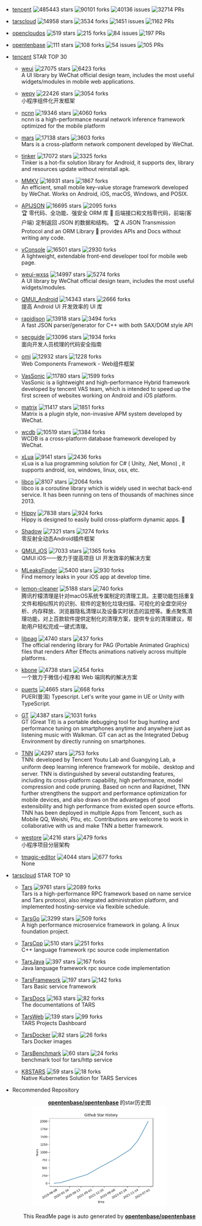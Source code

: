 
+ [tencent](https://github.com/tencent)
![485443 stars](https://img.shields.io/badge/Stars-485443-green)
![90101 forks](https://img.shields.io/badge/Forks-90101-green)
![40136 issues](https://img.shields.io/badge/Issues-40136-green)
![32714 PRs](https://img.shields.io/badge/PRs-32714-green)

+ [tarscloud](https://github.com/tarscloud)
![14958 stars](https://img.shields.io/badge/Stars-14958-green)
![3534 forks](https://img.shields.io/badge/Forks-3534-green)
![1451 issues](https://img.shields.io/badge/Issues-1451-green)
![1162 PRs](https://img.shields.io/badge/PRs-1162-green)

+ [opencloudos](https://github.com/opencloudos)
![519 stars](https://img.shields.io/badge/Stars-519-green)
![215 forks](https://img.shields.io/badge/Forks-215-green)
![84 issues](https://img.shields.io/badge/Issues-84-green)
![197 PRs](https://img.shields.io/badge/PRs-197-green)

+ [opentenbase](https://github.com/opentenbase)
![111 stars](https://img.shields.io/badge/Stars-111-green)
![108 forks](https://img.shields.io/badge/Forks-108-green)
![54 issues](https://img.shields.io/badge/Issues-54-green)
![105 PRs](https://img.shields.io/badge/PRs-105-green)



+ [tencent](https://github.com/tencent) STAR TOP 30
    
    + [weui](https://github.com/tencent/weui) 
    ![27075 stars](https://img.shields.io/badge/Stars-27075-green)
    ![6423 forks](https://img.shields.io/badge/Forks-6423-green)  
    A UI library by WeChat official design team, includes the most useful widgets/modules in mobile web applications.
    
    + [wepy](https://github.com/tencent/wepy) 
    ![22426 stars](https://img.shields.io/badge/Stars-22426-green)
    ![3054 forks](https://img.shields.io/badge/Forks-3054-green)  
    小程序组件化开发框架
    
    + [ncnn](https://github.com/tencent/ncnn) 
    ![19346 stars](https://img.shields.io/badge/Stars-19346-green)
    ![4060 forks](https://img.shields.io/badge/Forks-4060-green)  
    ncnn is a high-performance neural network inference framework optimized for the mobile platform
    
    + [mars](https://github.com/tencent/mars) 
    ![17138 stars](https://img.shields.io/badge/Stars-17138-green)
    ![3603 forks](https://img.shields.io/badge/Forks-3603-green)  
    Mars is a cross-platform network component  developed by WeChat.
    
    + [tinker](https://github.com/tencent/tinker) 
    ![17072 stars](https://img.shields.io/badge/Stars-17072-green)
    ![3325 forks](https://img.shields.io/badge/Forks-3325-green)  
    Tinker is a hot-fix solution library for Android, it supports dex, library and resources update without reinstall apk.
    
    + [MMKV](https://github.com/tencent/MMKV) 
    ![16931 stars](https://img.shields.io/badge/Stars-16931-green)
    ![1867 forks](https://img.shields.io/badge/Forks-1867-green)  
    An efficient, small mobile key-value storage framework developed by WeChat. Works on Android, iOS, macOS, Windows, and POSIX.
    
    + [APIJSON](https://github.com/tencent/APIJSON) 
    ![16695 stars](https://img.shields.io/badge/Stars-16695-green)
    ![2095 forks](https://img.shields.io/badge/Forks-2095-green)  
    🏆 零代码、全功能、强安全 ORM 库 🚀 后端接口和文档零代码，前端(客户端) 定制返回 JSON 的数据和结构。 🏆 A JSON Transmission Protocol and an ORM Library 🚀  provides APIs and Docs without writing any code.
    
    + [vConsole](https://github.com/tencent/vConsole) 
    ![16501 stars](https://img.shields.io/badge/Stars-16501-green)
    ![2930 forks](https://img.shields.io/badge/Forks-2930-green)  
    A lightweight, extendable front-end developer tool for mobile web page.
    
    + [weui-wxss](https://github.com/tencent/weui-wxss) 
    ![14997 stars](https://img.shields.io/badge/Stars-14997-green)
    ![5274 forks](https://img.shields.io/badge/Forks-5274-green)  
    A UI library by WeChat official design team, includes the most useful widgets/modules.
    
    + [QMUI_Android](https://github.com/tencent/QMUI_Android) 
    ![14343 stars](https://img.shields.io/badge/Stars-14343-green)
    ![2666 forks](https://img.shields.io/badge/Forks-2666-green)  
    提高 Android UI 开发效率的 UI 库
    
    + [rapidjson](https://github.com/tencent/rapidjson) 
    ![13918 stars](https://img.shields.io/badge/Stars-13918-green)
    ![3494 forks](https://img.shields.io/badge/Forks-3494-green)  
    A fast JSON parser/generator for C++ with both SAX/DOM style API
    
    + [secguide](https://github.com/tencent/secguide) 
    ![13096 stars](https://img.shields.io/badge/Stars-13096-green)
    ![1934 forks](https://img.shields.io/badge/Forks-1934-green)  
    面向开发人员梳理的代码安全指南
    
    + [omi](https://github.com/tencent/omi) 
    ![12932 stars](https://img.shields.io/badge/Stars-12932-green)
    ![1228 forks](https://img.shields.io/badge/Forks-1228-green)  
    Web Components Framework - Web组件框架
    
    + [VasSonic](https://github.com/tencent/VasSonic) 
    ![11780 stars](https://img.shields.io/badge/Stars-11780-green)
    ![1599 forks](https://img.shields.io/badge/Forks-1599-green)  
    VasSonic is a lightweight and high-performance Hybrid framework developed by tencent VAS team, which is intended to speed up the first screen of websites working on Android and iOS platform. 
    
    + [matrix](https://github.com/tencent/matrix) 
    ![11417 stars](https://img.shields.io/badge/Stars-11417-green)
    ![1851 forks](https://img.shields.io/badge/Forks-1851-green)  
    Matrix is a plugin style, non-invasive APM system developed by WeChat.
    
    + [wcdb](https://github.com/tencent/wcdb) 
    ![10519 stars](https://img.shields.io/badge/Stars-10519-green)
    ![1384 forks](https://img.shields.io/badge/Forks-1384-green)  
    WCDB is a cross-platform database framework developed by WeChat.
    
    + [xLua](https://github.com/tencent/xLua) 
    ![9141 stars](https://img.shields.io/badge/Stars-9141-green)
    ![2436 forks](https://img.shields.io/badge/Forks-2436-green)  
    xLua is a lua programming solution for  C# ( Unity, .Net, Mono) , it supports android, ios, windows, linux, osx, etc.
    
    + [libco](https://github.com/tencent/libco) 
    ![8107 stars](https://img.shields.io/badge/Stars-8107-green)
    ![2064 forks](https://img.shields.io/badge/Forks-2064-green)  
    libco is a coroutine library which is widely used in wechat  back-end service. It has been running on tens of thousands of machines since 2013.
    
    + [Hippy](https://github.com/tencent/Hippy) 
    ![7838 stars](https://img.shields.io/badge/Stars-7838-green)
    ![924 forks](https://img.shields.io/badge/Forks-924-green)  
    Hippy is designed to easily build cross-platform dynamic apps. 👏
    
    + [Shadow](https://github.com/tencent/Shadow) 
    ![7321 stars](https://img.shields.io/badge/Stars-7321-green)
    ![1274 forks](https://img.shields.io/badge/Forks-1274-green)  
    零反射全动态Android插件框架
    
    + [QMUI_iOS](https://github.com/tencent/QMUI_iOS) 
    ![7033 stars](https://img.shields.io/badge/Stars-7033-green)
    ![1365 forks](https://img.shields.io/badge/Forks-1365-green)  
    QMUI iOS——致力于提高项目 UI 开发效率的解决方案
    
    + [MLeaksFinder](https://github.com/tencent/MLeaksFinder) 
    ![5400 stars](https://img.shields.io/badge/Stars-5400-green)
    ![930 forks](https://img.shields.io/badge/Forks-930-green)  
    Find memory leaks in your iOS app at develop time.
    
    + [lemon-cleaner](https://github.com/tencent/lemon-cleaner) 
    ![5188 stars](https://img.shields.io/badge/Stars-5188-green)
    ![740 forks](https://img.shields.io/badge/Forks-740-green)  
    腾讯柠檬清理是针对macOS系统专属制定的清理工具。主要功能包括重复文件和相似照片的识别、软件的定制化垃圾扫描、可视化的全盘空间分析、内存释放、浏览器隐私清理以及设备实时状态的监控等。重点聚焦清理功能，对上百款软件提供定制化的清理方案，提供专业的清理建议，帮助用户轻松完成一键式清理。
    
    + [libpag](https://github.com/tencent/libpag) 
    ![4740 stars](https://img.shields.io/badge/Stars-4740-green)
    ![437 forks](https://img.shields.io/badge/Forks-437-green)  
    The official rendering library for PAG (Portable Animated Graphics) files that renders After Effects animations natively across multiple platforms.
    
    + [kbone](https://github.com/tencent/kbone) 
    ![4738 stars](https://img.shields.io/badge/Stars-4738-green)
    ![454 forks](https://img.shields.io/badge/Forks-454-green)  
    一个致力于微信小程序和 Web 端同构的解决方案
    
    + [puerts](https://github.com/tencent/puerts) 
    ![4665 stars](https://img.shields.io/badge/Stars-4665-green)
    ![668 forks](https://img.shields.io/badge/Forks-668-green)  
    PUER(普洱) Typescript. Let's write your game in UE or Unity with TypeScript.
    
    + [GT](https://github.com/tencent/GT) 
    ![4387 stars](https://img.shields.io/badge/Stars-4387-green)
    ![1031 forks](https://img.shields.io/badge/Forks-1031-green)  
    GT (Great Tit) is a portable debugging tool for bug hunting and performance tuning on smartphones anytime and anywhere just as listening music with Walkman. GT can act as the Integrated Debug Environment by directly running on smartphones.
    
    + [TNN](https://github.com/tencent/TNN) 
    ![4297 stars](https://img.shields.io/badge/Stars-4297-green)
    ![753 forks](https://img.shields.io/badge/Forks-753-green)  
    TNN: developed by Tencent Youtu Lab and Guangying Lab, a uniform deep learning inference framework for mobile、desktop and server. TNN is distinguished by several outstanding features, including its cross-platform capability, high performance, model compression and code pruning. Based on ncnn and Rapidnet, TNN further strengthens the support and performance optimization for mobile devices, and also draws on the advantages of good extensibility and high performance from existed open source efforts. TNN has been deployed in multiple Apps from Tencent, such as Mobile QQ, Weishi, Pitu, etc. Contributions are welcome to work in collaborative with us and make TNN a better framework. 
    
    + [westore](https://github.com/tencent/westore) 
    ![4216 stars](https://img.shields.io/badge/Stars-4216-green)
    ![479 forks](https://img.shields.io/badge/Forks-479-green)  
    小程序项目分层架构
    
    + [tmagic-editor](https://github.com/tencent/tmagic-editor) 
    ![4044 stars](https://img.shields.io/badge/Stars-4044-green)
    ![677 forks](https://img.shields.io/badge/Forks-677-green)  
    None
    

+ [tarscloud](https://github.com/tarscloud) STAR TOP 10
    
    + [Tars](https://github.com/tarscloud/Tars) 
    ![9761 stars](https://img.shields.io/badge/Stars-9761-green)
    ![2089 forks](https://img.shields.io/badge/Forks-2089-green)  
    Tars is a high-performance RPC framework based on name service and Tars protocol, also integrated administration platform, and implemented hosting-service via flexible schedule.
    
    + [TarsGo](https://github.com/tarscloud/TarsGo) 
    ![3299 stars](https://img.shields.io/badge/Stars-3299-green)
    ![509 forks](https://img.shields.io/badge/Forks-509-green)  
    A  high performance microservice  framework  in golang. A linux foundation project.
    
    + [TarsCpp](https://github.com/tarscloud/TarsCpp) 
    ![510 stars](https://img.shields.io/badge/Stars-510-green)
    ![251 forks](https://img.shields.io/badge/Forks-251-green)  
    C++ language framework rpc source code implementation
    
    + [TarsJava](https://github.com/tarscloud/TarsJava) 
    ![397 stars](https://img.shields.io/badge/Stars-397-green)
    ![167 forks](https://img.shields.io/badge/Forks-167-green)  
    Java language framework rpc source code implementation
    
    + [TarsFramework](https://github.com/tarscloud/TarsFramework) 
    ![197 stars](https://img.shields.io/badge/Stars-197-green)
    ![142 forks](https://img.shields.io/badge/Forks-142-green)  
    Tars Basic service framework
    
    + [TarsDocs](https://github.com/tarscloud/TarsDocs) 
    ![163 stars](https://img.shields.io/badge/Stars-163-green)
    ![82 forks](https://img.shields.io/badge/Forks-82-green)  
    The documentations of TARS
    
    + [TarsWeb](https://github.com/tarscloud/TarsWeb) 
    ![139 stars](https://img.shields.io/badge/Stars-139-green)
    ![99 forks](https://img.shields.io/badge/Forks-99-green)  
    TARS Projects Dashboard
    
    + [TarsDocker](https://github.com/tarscloud/TarsDocker) 
    ![82 stars](https://img.shields.io/badge/Stars-82-green)
    ![26 forks](https://img.shields.io/badge/Forks-26-green)  
    Tars Docker  images
    
    + [TarsBenchmark](https://github.com/tarscloud/TarsBenchmark) 
    ![60 stars](https://img.shields.io/badge/Stars-60-green)
    ![24 forks](https://img.shields.io/badge/Forks-24-green)  
    benchmark tool for tars/http service
    
    + [K8STARS](https://github.com/tarscloud/K8STARS) 
    ![59 stars](https://img.shields.io/badge/Stars-59-green)
    ![18 forks](https://img.shields.io/badge/Forks-18-green)  
    Native Kubernetes  Solution for TARS Services
    


+ Recommended Repository  
<p align="center">
      <strong>
        <a href="https://github.com/opentenbase/opentenbase" target="_blank">opentenbase/opentenbase</a>
      </strong>  的star历史图
  <br>
  <img src="https://raw.githubusercontent.com/ButterAndButterfly/GithubTools/master/data/stars_history.jpg" width="350px"></img>    
</p>

<p align="right">
      This ReadMe page is auto generated by 
      <strong>
        <a href="https://github.com/opentenbase/opentenbase" target="_blank">opentenbase/opentenbase</a><br>
      </strong>   
</p>